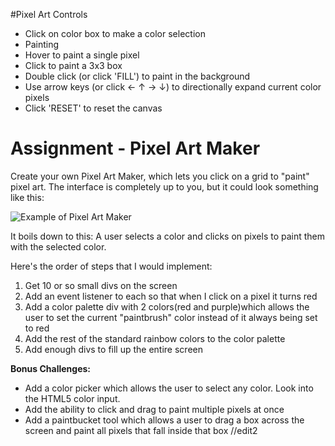 #Pixel Art Controls
* Click on color box to make a color selection
* Painting
 * Hover to paint a single pixel
 * Click to paint a 3x3 box
 * Double click (or click 'FILL') to paint in the background
 * Use arrow keys (or click ← ↑ → ↓) to directionally expand current color pixels
* Click 'RESET' to reset the canvas 


# Assignment - Pixel Art Maker

Create your own Pixel Art Maker, which lets you click on a grid to "paint" pixel art.  The interface is completely up to you, but it could look something like this:

![Example of Pixel Art Maker](pixel-art-maker.png)

It boils down to this: A user selects a color and clicks on pixels to paint them with the selected color.

Here's the order of steps that I would implement:

1. Get 10 or so small divs on the screen
2. Add an event listener to each so that when I click on a pixel it turns red
3. Add a color palette div with 2 colors(red and purple)which allows the user to set the current "paintbrush" color instead of it always being set to red
4. Add the rest of the standard rainbow colors to the color palette
5. Add enough divs to fill up the entire screen

**Bonus Challenges:**

* Add a color picker which allows the user to select any color. Look into the HTML5 color input.
* Add the ability to click and drag to paint multiple pixels at once
* Add a paintbucket tool which allows a user to drag a box across the screen and paint all pixels that fall inside that box
//edit2